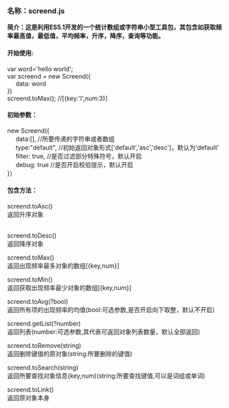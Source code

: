 <h3>名称：screend.js</h3>

<b>简介：这是利用ES5.1开发的一个统计数组或字符串小型工具包，其包含如获取频率最高值，最低值，平均频率，升序，降序，查询等功能。</b>
</br>

<h4>开始使用:</h4>
var word='hello world';
</br>
var screend = new Screend({
</br>
    &nbsp;&nbsp;&nbsp;&nbsp; data: word
</br>     
})
</br>
screend.toMax(); //[{key:'l',num:3}]
</br>

<h4>初始参数：</h4>
new Screend({
</br>
  &nbsp;&nbsp;&nbsp;&nbsp; data:[],        //所要传递的字符串或者数组
  </br>
  &nbsp;&nbsp;&nbsp;&nbsp; type:"default",  //初始返回对象形式['default','asc','desc']，默认为'default'
  </br>
  &nbsp;&nbsp;&nbsp;&nbsp; filter: true, //是否过滤部分特殊符号，默认开启
  </br>
  &nbsp;&nbsp;&nbsp;&nbsp; debug: true  //是否开启校验提示，默认开启
  </br> 
}）
</br>

<h4>包含方法：</h4>
screend.toAsc()
</br>
返回升序对象
</br>
</br>

screend.toDesc()
</br>
返回降序对象
</br>

screend.toMax()
</br>
返回出现频率最多对象的数组[{key,num}]

screend.toMin()
</br>
返回获取出现频率最少对象的数组[{key,num}]

screend.toAvg(?bool)
</br>
返回所有项的出现频率的均值(bool:可选参数,是否开启向下取整，默认不开启)

screend.getList(?number)
</br>
返回列表(number:可选参数,其代表可返回对象列表数量，默认全部返回)

screend.toRemove(string)
</br>
返回删除键值的原对象(string:所要删除的键值)

screend.toSearch(string)
</br>
返回所要查找对象信息{key,num}(string:所要查找键值,可以是词组或单词)

screend.toLink()
</br>
返回原对象本身
